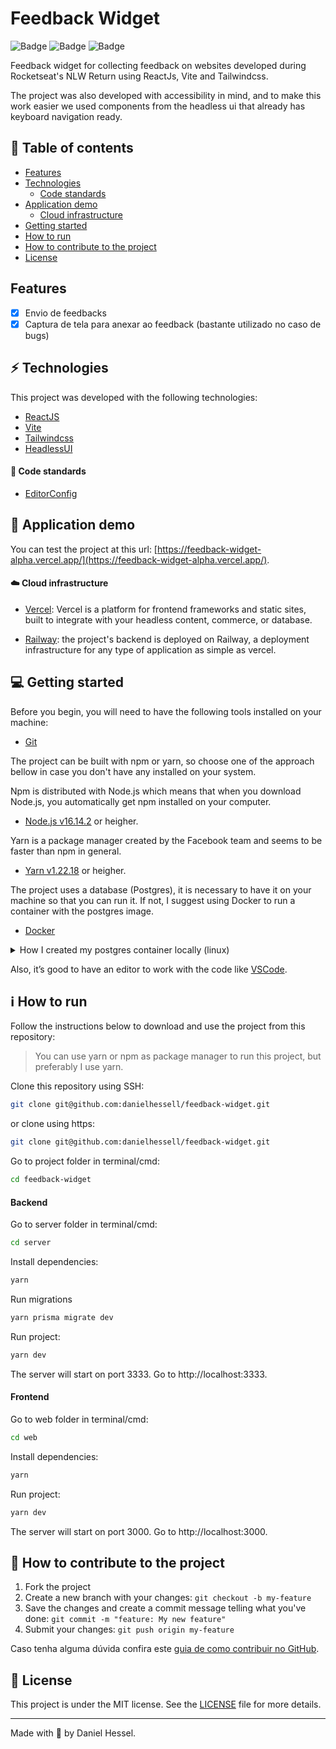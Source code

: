 # Feedback Widget

![Badge](https://img.shields.io/static/v1?label=author&message=DanielHessel&color=0070f3&style=flat&logo=<LOGO>)
![Badge](https://img.shields.io/static/v1?label=status&message=Done&color=success&style=flat&logo=<LOGO>)
![Badge](https://img.shields.io/static/v1?label=license&message=MIT&color=0070f3&style=flat&logo=<LOGO>)

Feedback widget for collecting feedback on websites developed during Rocketseat's NLW Return using ReactJs, Vite and Tailwindcss.

The project was also developed with accessibility in mind, and to make this work easier we used components from the headless ui that already has keyboard navigation ready.

## :pushpin: Table of contents
<!--ts-->
   * [Features](#features)
   * [Technologies](#zap-technologies)
      * [Code standards](#balloon-code-standards)
   * [Application demo](#triangular_flag_on_post-application-demo)
      * [Cloud infrastructure](#cloud-cloud-infrastructure)
   * [Getting started](#computer-getting-started)
   * [How to run](#information_source-how-to-run)
   * [How to contribute to the project](#tada-how-to-contribute-to-the-project)
   * [License](#page_facing_up-license)
<!--te-->

## Features

  - [x] Envio de feedbacks
  - [x] Captura de tela para anexar ao feedback (bastante utilizado no caso de bugs)

## :zap: Technologies

This project was developed with the following technologies:

- [ReactJS](https://reactjs.org/)
- [Vite](https://vitejs.dev/)
- [Tailwindcss](https://tailwindcss.com/)
- [HeadlessUI](https://headlessui.dev/)

#### :balloon: Code standards

- [EditorConfig](https://editorconfig.org/)

## :triangular_flag_on_post: Application demo

You can test the project at this url: [https://feedback-widget-alpha.vercel.app/](https://feedback-widget-alpha.vercel.app/).

#### :cloud: Cloud infrastructure

- [Vercel](https://vercel.com/): Vercel is a platform for frontend frameworks and static sites, built to integrate with your headless content, commerce, or database.

- [Railway](https://railway.app/): the project's backend is deployed on Railway, a deployment infrastructure for any type of application as simple as vercel.

## :computer: Getting started

Before you begin, you will need to have the following tools installed on your machine:
- [Git](https://git-scm.com)

The project can be built with npm or yarn, so choose one of the approach bellow in case you don't have any installed on your system.

Npm is distributed with Node.js which means that when you download Node.js, you automatically get npm installed on your computer.
- [Node.js v16.14.2](https://nodejs.org/) or heigher.

Yarn is a package manager created by the Facebook team and seems to be faster than npm in general.
- [Yarn v1.22.18](https://yarnpkg.com/) or heigher.

The project uses a database (Postgres), it is necessary to have it on your machine so that you can run it. If not, I suggest using Docker to run a container with the postgres image.
- [Docker](https://docs.docker.com/engine/install/)

<details>
<summary>How I created my postgres container locally (linux)</summary>

```bash
docker run --name postgres -e POSTGRES_PASSWORD=postgres -p 5432:5432 -d postgres
```
</details>

Also, it’s good to have an editor to work with the code like [VSCode](https://code.visualstudio.com/).

## :information_source: How to run

Follow the instructions below to download and use the project from this repository:

> You can use yarn or npm as package manager to run this project, but preferably I use yarn.

Clone this repository using SSH:
```bash
git clone git@github.com:danielhessell/feedback-widget.git
```

or clone using https:
```bash
git clone git@github.com:danielhessell/feedback-widget.git
```

Go to project folder in terminal/cmd:
```bash
cd feedback-widget
```

#### Backend

Go to server folder in terminal/cmd:
```bash
cd server
```

Install dependencies:
```bash
yarn
```

Run migrations
```bash
yarn prisma migrate dev
```

Run project:
```bash
yarn dev
```

The server will start on port 3333. Go to http://localhost:3333.

#### Frontend

Go to web folder in terminal/cmd:
```bash
cd web
```

Install dependencies:
```bash
yarn
```

Run project:
```bash
yarn dev
```

The server will start on port 3000. Go to http://localhost:3000.

## :tada: How to contribute to the project

1. Fork the project
2. Create a new branch with your changes: ```git checkout -b my-feature```
3. Save the changes and create a commit message telling what you've done: ```git commit -m "feature: My new feature"```
4. Submit your changes: ```git push origin my-feature```

Caso tenha alguma dúvida confira este [guia de como contribuir no GitHub](https://github.com/firstcontributions/first-contributions).

## :page_facing_up: License

This project is under the MIT license. See the [LICENSE](https://github.com/danielhessell/feedback-widget/blob/master/LICENSE) file for more details.

---
Made with :blue_heart: by Daniel Hessel.
